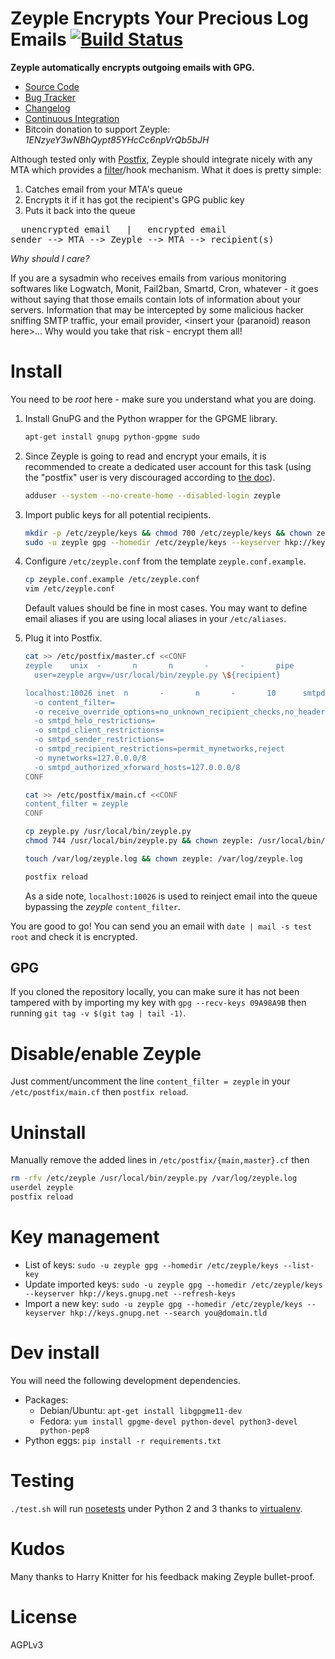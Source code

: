 # Zeyple Encrypts Your Precious Log Emails [![Build Status](https://travis-ci.org/infertux/zeyple.png?branch=master)](https://travis-ci.org/infertux/zeyple)

[Source Code]: https://github.com/infertux/zeyple "Source Code on Github"
[Bug Tracker]: https://github.com/infertux/zeyple/issues "Bug Tracker on Github"
[Changelog]: https://github.com/infertux/zeyple/blob/master/CHANGELOG.md "Project Changelog"
[Continuous Integration]: https://travis-ci.org/infertux/zeyple "Zeyple on Travis-CI"
[filter]: http://www.postfix.org/FILTER_README.html "Postfix After-Queue Content Filter"
[Postfix]: http://www.postfix.org/ "Postfix website"
[nosetests]: https://github.com/nose-devs/nose "nose"
[virtualenv]: http://www.virtualenv.org "virtualenv"

**Zeyple automatically encrypts outgoing emails with GPG.**

  * [Source Code]
  * [Bug Tracker]
  * [Changelog]
  * [Continuous Integration]
  * Bitcoin donation to support Zeyple: _1ENzyeY3wNBhQypt85YHcCc6npVrQb5bJH_

Although tested only with [Postfix][], Zeyple should integrate nicely with any MTA which provides a [filter][filter]/hook mechanism.
What it does is pretty simple:

1. Catches email from your MTA's queue
1. Encrypts it if it has got the recipient's GPG public key
1. Puts it back into the queue

<pre>
  unencrypted email   |   encrypted email
sender --> MTA --> Zeyple --> MTA --> recipient(s)
</pre>

_Why should I care?_

If you are a sysadmin who receives emails from various monitoring softwares like Logwatch, Monit, Fail2ban, Smartd, Cron, whatever - it goes without saying that those emails contain lots of information about your servers.
Information that may be intercepted by some malicious hacker sniffing SMTP traffic, your email provider, &lt;insert your (paranoid) reason here&gt;...
Why would you take that risk - encrypt them all!

# Install
You need to be _root_ here - make sure you understand what you are doing.

1. Install GnuPG and the Python wrapper for the GPGME library.

    ```bash
    apt-get install gnupg python-gpgme sudo
    ```

1. Since Zeyple is going to read and encrypt your emails, it is recommended to create a dedicated user account for this task (using the "postfix" user is very discouraged according to [the doc][filter]).

    ```bash
    adduser --system --no-create-home --disabled-login zeyple
    ```

1. Import public keys for all potential recipients.

    ```bash
    mkdir -p /etc/zeyple/keys && chmod 700 /etc/zeyple/keys && chown zeyple: /etc/zeyple/keys
    sudo -u zeyple gpg --homedir /etc/zeyple/keys --keyserver hkp://keys.gnupg.net --search you@domain.tld # repeat for each key
    ```

1. Configure `/etc/zeyple.conf` from the template `zeyple.conf.example`.

    ```bash
    cp zeyple.conf.example /etc/zeyple.conf
    vim /etc/zeyple.conf
    ```

    Default values should be fine in most cases.
    You may want to define email aliases if you are using local aliases in your `/etc/aliases`.

1. Plug it into Postfix.

    ```bash
    cat >> /etc/postfix/master.cf <<CONF
    zeyple    unix  -       n       n       -       -       pipe
      user=zeyple argv=/usr/local/bin/zeyple.py \${recipient}

    localhost:10026 inet  n       -       n       -       10      smtpd
      -o content_filter=
      -o receive_override_options=no_unknown_recipient_checks,no_header_body_checks,no_milters
      -o smtpd_helo_restrictions=
      -o smtpd_client_restrictions=
      -o smtpd_sender_restrictions=
      -o smtpd_recipient_restrictions=permit_mynetworks,reject
      -o mynetworks=127.0.0.0/8
      -o smtpd_authorized_xforward_hosts=127.0.0.0/8
    CONF

    cat >> /etc/postfix/main.cf <<CONF
    content_filter = zeyple
    CONF

    cp zeyple.py /usr/local/bin/zeyple.py
    chmod 744 /usr/local/bin/zeyple.py && chown zeyple: /usr/local/bin/zeyple.py

    touch /var/log/zeyple.log && chown zeyple: /var/log/zeyple.log

    postfix reload
    ```

    As a side note, `localhost:10026` is used to reinject email into the queue bypassing the _zeyple_ `content_filter`.

You are good to go!
You can send you an email with `date | mail -s test root` and check it is encrypted.

## GPG

If you cloned the repository locally, you can make sure it has not been tampered with by importing
my key with `gpg --recv-keys 09A98A9B` then running `git tag -v $(git tag | tail -1)`.

# Disable/enable Zeyple

Just comment/uncomment the line `content_filter = zeyple` in your `/etc/postfix/main.cf` then `postfix reload`.

# Uninstall

Manually remove the added lines in `/etc/postfix/{main,master}.cf` then

```bash
rm -rfv /etc/zeyple /usr/local/bin/zeyple.py /var/log/zeyple.log
userdel zeyple
postfix reload
```

# Key management

* List of keys: `sudo -u zeyple gpg --homedir /etc/zeyple/keys --list-key`
* Update imported keys: `sudo -u zeyple gpg --homedir /etc/zeyple/keys --keyserver hkp://keys.gnupg.net --refresh-keys`
* Import a new key: `sudo -u zeyple gpg --homedir /etc/zeyple/keys --keyserver hkp://keys.gnupg.net --search you@domain.tld`

# Dev install

You will need the following development dependencies.

* Packages:
  * Debian/Ubuntu: `apt-get install libgpgme11-dev`
  * Fedora: `yum install gpgme-devel python-devel python3-devel python-pep8`
* Python eggs: `pip install -r requirements.txt`

# Testing

`./test.sh` will run [nosetests][] under Python 2 and 3 thanks to [virtualenv][].

# Kudos

Many thanks to Harry Knitter for his feedback making Zeyple bullet-proof.

# License

AGPLv3

